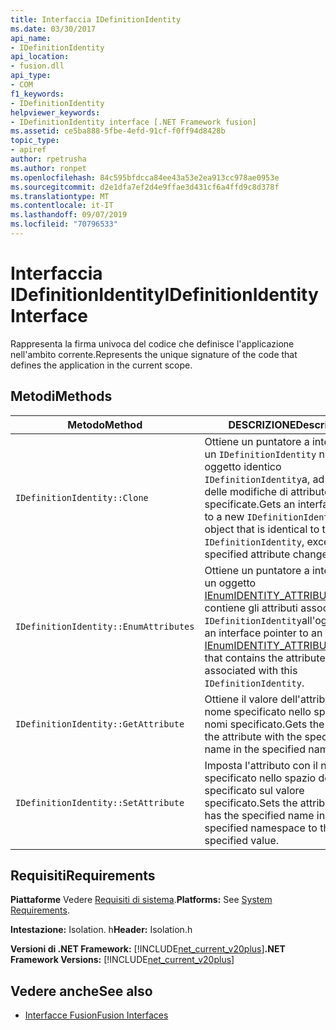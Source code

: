 ```yaml
---
title: Interfaccia IDefinitionIdentity
ms.date: 03/30/2017
api_name:
- IDefinitionIdentity
api_location:
- fusion.dll
api_type:
- COM
f1_keywords:
- IDefinitionIdentity
helpviewer_keywords:
- IDefinitionIdentity interface [.NET Framework fusion]
ms.assetid: ce5ba888-5fbe-4efd-91cf-f0ff94d8428b
topic_type:
- apiref
author: rpetrusha
ms.author: ronpet
ms.openlocfilehash: 84c595bfdcca84ee43a53e2ea913cc978ae0953e
ms.sourcegitcommit: d2e1dfa7ef2d4e9ffae3d431cf6a4ffd9c8d378f
ms.translationtype: MT
ms.contentlocale: it-IT
ms.lasthandoff: 09/07/2019
ms.locfileid: "70796533"
---
```

# <a name="idefinitionidentity-interface"></a><span data-ttu-id="8b416-102">Interfaccia IDefinitionIdentity</span><span class="sxs-lookup"><span data-stu-id="8b416-102">IDefinitionIdentity Interface</span></span>
<span data-ttu-id="8b416-103">Rappresenta la firma univoca del codice che definisce l'applicazione nell'ambito corrente.</span><span class="sxs-lookup"><span data-stu-id="8b416-103">Represents the unique signature of the code that defines the application in the current scope.</span></span>  
  
## <a name="methods"></a><span data-ttu-id="8b416-104">Metodi</span><span class="sxs-lookup"><span data-stu-id="8b416-104">Methods</span></span>  
  
|<span data-ttu-id="8b416-105">Metodo</span><span class="sxs-lookup"><span data-stu-id="8b416-105">Method</span></span>|<span data-ttu-id="8b416-106">DESCRIZIONE</span><span class="sxs-lookup"><span data-stu-id="8b416-106">Description</span></span>|  
|------------|-----------------|  
|`IDefinitionIdentity::Clone`|<span data-ttu-id="8b416-107">Ottiene un puntatore a interfaccia a un `IDefinitionIdentity` nuovo oggetto identico `IDefinitionIdentity`a, ad eccezione delle modifiche di attributo specificate.</span><span class="sxs-lookup"><span data-stu-id="8b416-107">Gets an interface pointer to a new `IDefinitionIdentity` object that is identical to this `IDefinitionIdentity`, except for the specified attribute changes.</span></span>|  
|`IDefinitionIdentity::EnumAttributes`|<span data-ttu-id="8b416-108">Ottiene un puntatore a interfaccia a un oggetto [IEnumIDENTITY_ATTRIBUTE](ienumidentity-attribute-interface.md) che contiene gli attributi associati `IDefinitionIdentity`all'oggetto.</span><span class="sxs-lookup"><span data-stu-id="8b416-108">Gets an interface pointer to an [IEnumIDENTITY_ATTRIBUTE](ienumidentity-attribute-interface.md) object that contains the attributes associated with this `IDefinitionIdentity`.</span></span>|  
|`IDefinitionIdentity::GetAttribute`|<span data-ttu-id="8b416-109">Ottiene il valore dell'attributo con il nome specificato nello spazio dei nomi specificato.</span><span class="sxs-lookup"><span data-stu-id="8b416-109">Gets the value of the attribute with the specified name in the specified namespace.</span></span>|  
|`IDefinitionIdentity::SetAttribute`|<span data-ttu-id="8b416-110">Imposta l'attributo con il nome specificato nello spazio dei nomi specificato sul valore specificato.</span><span class="sxs-lookup"><span data-stu-id="8b416-110">Sets the attribute that has the specified name in the specified namespace to the specified value.</span></span>|  
  
## <a name="requirements"></a><span data-ttu-id="8b416-111">Requisiti</span><span class="sxs-lookup"><span data-stu-id="8b416-111">Requirements</span></span>  
 <span data-ttu-id="8b416-112">**Piattaforme** Vedere [Requisiti di sistema](../../get-started/system-requirements.md).</span><span class="sxs-lookup"><span data-stu-id="8b416-112">**Platforms:** See [System Requirements](../../get-started/system-requirements.md).</span></span>  
  
 <span data-ttu-id="8b416-113">**Intestazione:** Isolation. h</span><span class="sxs-lookup"><span data-stu-id="8b416-113">**Header:** Isolation.h</span></span>  
  
 <span data-ttu-id="8b416-114">**Versioni di .NET Framework:** [!INCLUDE[net_current_v20plus](../../../../includes/net-current-v20plus-md.md)]</span><span class="sxs-lookup"><span data-stu-id="8b416-114">**.NET Framework Versions:** [!INCLUDE[net_current_v20plus](../../../../includes/net-current-v20plus-md.md)]</span></span>  
  
## <a name="see-also"></a><span data-ttu-id="8b416-115">Vedere anche</span><span class="sxs-lookup"><span data-stu-id="8b416-115">See also</span></span>

- [<span data-ttu-id="8b416-116">Interfacce Fusion</span><span class="sxs-lookup"><span data-stu-id="8b416-116">Fusion Interfaces</span></span>](fusion-interfaces.md)
